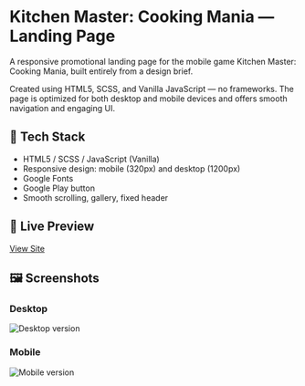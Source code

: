 # Kitchen Master: Cooking Mania — Landing Page

A responsive promotional landing page for the mobile game Kitchen Master:
Cooking Mania, built entirely from a design brief.

Created using HTML5, SCSS, and Vanilla JavaScript — no frameworks. The page is
optimized for both desktop and mobile devices and offers smooth navigation and
engaging UI.

## 🔧 Tech Stack

- HTML5 / SCSS / JavaScript (Vanilla)
- Responsive design: mobile (320px) and desktop (1200px)
- Google Fonts
- Google Play button
- Smooth scrolling, gallery, fixed header

## 🔗 Live Preview

[View Site](https://ssovelich.github.io/kitchen-masters/)

## 🖼️ Screenshots

### Desktop

![Desktop version](./public/screenshot-desktop.jpg)

### Mobile

![Mobile version](./public/screenshot-mobile.jpg)
